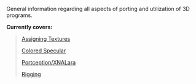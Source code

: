 General information regarding all aspects of porting and utilization of 3D programs.

**Currently covers:**


> [Assigning Textures](/general/assigning-textures.md)
>
> [Colored Specular](/general/colored-specular.md)
>
> [Portception/XNALara](/general/portception.md)
>
> [Rigging](/general/rigging.md)
